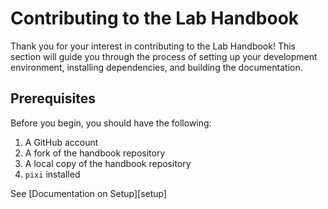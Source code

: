 # Contributing to the Lab Handbook

Thank you for your interest in contributing to the Lab Handbook! This section will guide you through the process of setting up your development environment, installing dependencies, and building the documentation.

## Prerequisites

Before you begin, you should have the following:

1. A GitHub account
2. A fork of the handbook repository
3. A local copy of the handbook repository
4. `pixi` installed

See [Documentation on Setup][setup]
